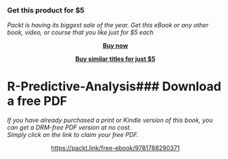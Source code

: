 
### Get this product for $5

<i>Packt is having its biggest sale of the year. Get this eBook or any other book, video, or course that you like just for $5 each</i>


<b><p align='center'>[Buy now](https://packt.link/9781788290371)</p></b>


<b><p align='center'>[Buy similar titles for just $5](https://subscription.packtpub.com/search)</p></b>


# R-Predictive-Analysis### Download a free PDF

 <i>If you have already purchased a print or Kindle version of this book, you can get a DRM-free PDF version at no cost.<br>Simply click on the link to claim your free PDF.</i>
<p align="center"> <a href="https://packt.link/free-ebook/9781788290371">https://packt.link/free-ebook/9781788290371 </a> </p>